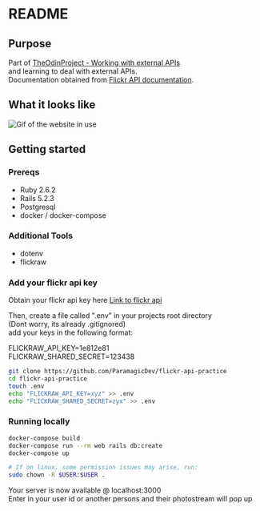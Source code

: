 # README

## Purpose

Part of [TheOdinProject - Working with external APIs](https://www.theodinproject.com/courses/ruby-on-rails/lessons/apis) <br>
and learning to deal with external APIs.<br>
Documentation obtained from [Flickr API documentation](https://www.flickr.com/services/api/).<br>

## What it looks like

![Gif of the website in use](https://gfycat.com/AngryHeavenlyAmberpenshell.gif)

## Getting started

### Prereqs
* Ruby 2.6.2
* Rails 5.2.3
* Postgresql
* docker / docker-compose

### Additional Tools
* dotenv
* flickraw

### Add your flickr api key

Obtain your flickr api key here [Link to flickr api](https://www.flickr.com/services/api/)<br>

Then, create a file called ".env" in your projects root directory <br>
(Dont worry, its already .gitignored)<br>
add your keys in the following format:<br>

FLICKRAW_API_KEY=1e812e81<br>
FLICKRAW_SHARED_SECRET=123438<br>

```bash
git clone https://github.com/ParamagicDev/flickr-api-practice
cd flickr-api-practice
touch .env
echo "FLICKRAW_API_KEY=xyz" >> .env
echo "FLICKRAW_SHARED_SECRET=zyx" >> .env
```

### Running locally

```bash
docker-compose build
docker-compose run --rm web rails db:create
docker-compose up

# If on linux, some permission issues may arise, run:
sudo chown -R $USER:$USER .
```

Your server is now available @ localhost:3000<br>
Enter in your user id or another persons and their photostream will pop up

